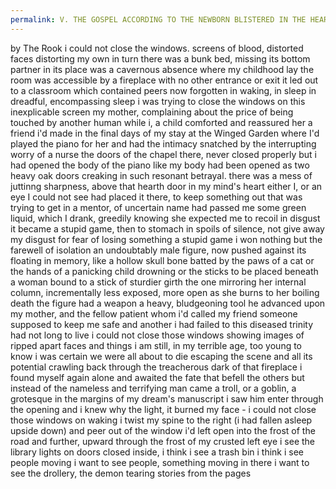 ```yaml
---
permalink: V. THE GOSPEL ACCORDING TO THE NEWBORN BLISTERED IN THE HEARTH
---
```

by The Rook
i could not close the windows.
screens of blood, distorted faces 
distorting my own in turn 
there was a bunk bed, missing its bottom partner 
in its place was a cavernous absence 
where my childhood lay 
the room was accessible by a fireplace 
with no other entrance or exit 
it led out to a classroom 
which contained peers now forgotten 
in waking, in sleep 
in dreadful, encompassing sleep 
i was trying to close the windows 
on this inexplicable screen 
my mother, complaining about 
the price of being touched 
by another human 
while i, a child 
comforted and reassured her 
a friend i'd made in the final days 
of my stay at the Winged Garden 
where I'd played the piano for her 
and had the intimacy snatched 
by the interrupting worry of a nurse 
the doors of the chapel there, never closed properly 
but i had opened the body of the piano 
like my body had been opened 
as two heavy oak doors 
creaking in such resonant betrayal. 
there was a mess of juttinng sharpness, 
above that hearth door in my mind's heart 
either I, or an eye I could not see 
had placed it there, to keep something out 
that was trying to get in
a mentor, of uncertain name 
had passed me some green liquid, 
which I drank, greedily 
knowing she expected me to recoil in disgust
it became a stupid game, then 
to stomach in spoils of silence, 
not give away my disgust 
for fear of losing 
something 
a stupid game
i won nothing 
but the farewell of isolation 
an undoubtably male figure, now pushed against its floating in memory, 
like a hollow skull bone batted by the paws of a cat 
or the hands of a panicking child drowning 
or the sticks to be placed beneath a woman bound 
to a stick of sturdier girth
the one mirroring her internal column, incrementally less exposed, more open
as she burns to her boiling death 
the figure had a weapon 
a heavy, bludgeoning tool 
he advanced upon my mother, and the fellow patient whom i'd called my friend 
someone supposed to keep me safe 
and another i had failed to 
this diseased trinity 
had not long to live 
i could not close those windows 
showing images of ripped apart faces 
and things i am still, in my terrible age, 
too young to know
i was certain we were all about to die 
escaping the scene and all its potential 
crawling back through the treacherous dark of that fireplace 
i found myself again alone 
and awaited the fate that befell the others 
but instead of the nameless and terrifying man 
came a troll, or a goblin, a grotesque 
in the margins of my dream's manuscript 
i saw him enter through the opening 
and i knew why 
the light, it burned my face -
i could not close those windows 
on waking i twist my spine to the right 
(i had fallen asleep upside down)
and peer out of the window i'd left open 
into the frost of the road 
and further, upward 
through the frost of my crusted left eye 
i see the library 
lights on 
doors closed 
inside, i think i see a trash bin 
i think i see people moving 
i want to see people, something moving in there 
i want to see the drollery, the demon
tearing stories from the pages 